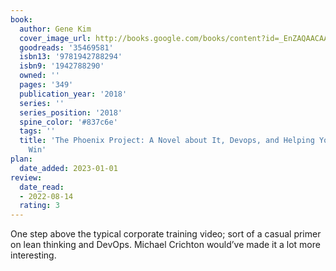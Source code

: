 ```yaml
---
book:
  author: Gene Kim
  cover_image_url: http://books.google.com/books/content?id=_EnZAQAACAAJ&printsec=frontcover&img=1&zoom=1&source=gbs_api
  goodreads: '35469581'
  isbn13: '9781942788294'
  isbn9: '1942788290'
  owned: ''
  pages: '349'
  publication_year: '2018'
  series: ''
  series_position: '2018'
  spine_color: '#837c6e'
  tags: ''
  title: 'The Phoenix Project: A Novel about It, Devops, and Helping Your Business
    Win'
plan:
  date_added: 2023-01-01
review:
  date_read:
  - 2022-08-14
  rating: 3
---
```


One step above the typical corporate training video; sort of a casual primer on lean thinking and DevOps. Michael Crichton would’ve made it a lot more interesting.

